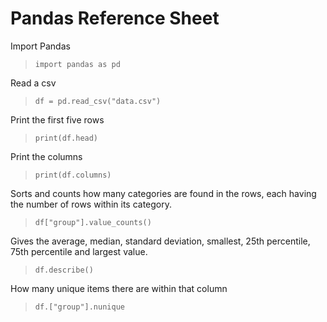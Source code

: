 # Pandas Reference Sheet

Import Pandas
> `import pandas as pd`

Read a csv
> `df = pd.read_csv("data.csv")`

Print the first five rows
> `print(df.head)`

Print the columns
> `print(df.columns)`

Sorts and counts how many categories are found in the rows, each having the number of rows within its category. 
> `df["group"].value_counts()`

Gives the average, median, standard deviation, smallest, 25th percentile, 75th percentile and largest value. 
> `df.describe()`

How many unique items there are within that column
> `df.["group"].nunique`